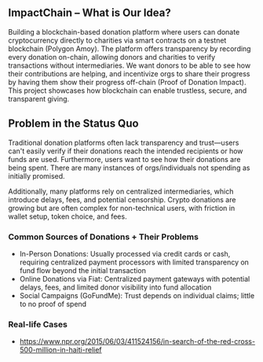 ## ImpactChain – What is Our Idea?

Building a blockchain-based donation platform where users can donate cryptocurrency directly to charities via smart contracts on a testnet blockchain (Polygon Amoy). The platform offers transparency by recording every donation on-chain, allowing donors and charities to verify transactions without intermediaries. We want donors to be able to see how their contributions are helping, and incentivize orgs to share their progress by having them show their progress off-chain (Proof of Donation Impact). This project showcases how blockchain can enable trustless, secure, and transparent giving.

## Problem in the Status Quo

Traditional donation platforms often lack transparency and trust—users can't easily verify if their donations reach the intended recipients or how funds are used. Furthermore, users want to see how their donations are being spent. There are many instances of orgs/individuals not spending as initially promised. 

Additionally, many platforms rely on centralized intermediaries, which introduce delays, fees, and potential censorship. Crypto donations are growing but are often complex for non-technical users, with friction in wallet setup, token choice, and fees.

### Common Sources of Donations + Their Problems

- In-Person Donations: Usually processed via credit cards or cash, requiring centralized payment processors with limited transparency on fund flow beyond the initial transaction
- Online Donations via Fiat: Centralized payment gateways with potential delays, fees, and limited donor visibility into fund allocation
- Social Campaigns (GoFundMe): Trust depends on individual claims; little to no proof of spend

### Real-life Cases

- https://www.npr.org/2015/06/03/411524156/in-search-of-the-red-cross-500-million-in-haiti-relief

